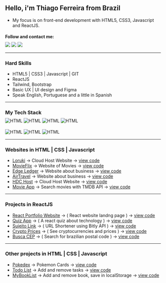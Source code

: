 ## Hello, i'm Thiago Ferreira from Brazil

- My focus is on front-end development with HTML5, CSS3, Javascript and ReactJS. 

#### Follow and contact me:
<div style="display: inline_block; margin:-10px 0 15px 0;">
  <a href="https://www.linkedin.com/in/frontiago" target="_blank"><img src="https://img.shields.io/badge/LinkedIn-0077B5?style=for-the-badge&logo=linkedin&logoColor=white" target="_blank"></a>
  <a href="https://instagram.com/thiagowfer" target="_blank"><img src="https://img.shields.io/badge/-Instagram-%23E4405F?style=for-the-badge&logo=instagram&logoColor=white" target="_blank"></a> 
  <a href="https://behance.net/thiagowfer" target="_blank"><img src="https://img.shields.io/badge/-Behance-blue?style=for-the-badge&logo=behance&logoColor=white" target="_blank"></a>  
  
  
</div>

---

### Hard Skills
- HTML5 | CSS3 | Javascript | GIT 
- ReactJS  
- Tailwind, Bootstrap
- Basic UX | UI design and Figma 
- Speak English, Portuguese and a little in Spanish

---

### My Tech Stack 

<div style="display: inline_block; margin:-10px 0 15px 0;">
 <img align="center" alt="HTML" src="https://img.shields.io/badge/HTML5-E34F26?style=for-the-badge&logo=html5&logoColor=white">
 <img align="center" alt="HTML" src="https://img.shields.io/badge/CSS3-1572B6?style=for-the-badge&logo=css3&logoColor=white">
 <img align="center" alt="HTML" src="https://img.shields.io/badge/JavaScript-323330?style=for-the-badge&logo=javascript&logoColor=F7DF1E">
 <img align="center" alt="HTML" src="https://img.shields.io/badge/React-20232A?style=for-the-badge&logo=react&logoColor=61DAFB">
<br> <br> 
 <img align="center" alt="HTML" src="https://img.shields.io/badge/Tailwind_CSS-38B2AC?style=for-the-badge&logo=tailwind-css&logoColor=white">
 <img align="center" alt="HTML" src="https://img.shields.io/badge/styled--components-DB7093?style=for-the-badge&logo=styled-components&logoColor=white">
 <img align="center" alt="HTML" src="https://img.shields.io/badge/Material--UI-0081CB?style=for-the-badge&logo=material-ui&logoColor=white">

</div> 

---

### Websites in HTML | CSS | Javascript
- [Loruki](https://ioruki.netlify.app) -> Cloud Host Website -> [view code](https://github.com/frontiago/loruki-website )
- [MovieFlix](https://frontiago.github.io/movie-website/) -> Website of Movies -> [view code](https://github.com/frontiago/movie-website) 
- [Edge Ledger](https://frontiago.github.io/edge-ledger/) -> Website about business -> [view code](https://github.com/frontiago/edge-ledger)
- [AirTravel](https://frontiago.github.io/airtravel/) -> Website about business -> [view code](https://github.com/frontiago/airtravel)
- [HDC Host](https://frontiago.github.io/hdc-host/) -> Cloud Host Website -> [view code](https://github.com/frontiago/hdc-host ) 
- [Movie App](https://frontiago.github.io/movie-app/) -> Search movies with TMDB API -> [view code](https://github.com/frontiago/movie-app )

---

### Projects in ReactJS
- [React Portfolio Website](https://react-portfolio-dev.netlify.app) -> ( React website landng page ) -> [view code](https://github.com/frontiago/react-portfolio)
- [Quiz App](https://reacttech-quiz.vercel.app/) -> ( A react quiz about technology ) -> [view code](https://github.com/frontiago/react-quiz)
- [Sujeito Link](https://sujeito-link.netlify.app) -> ( URL Shortener using Bitly API ) -> [view code](https://github.com/frontiago/sujeitolink)
- [Crypto Prices](https://react-cryptoprices.netlify.app) -> ( See cryptocurrencies and prices ) -> [view code](https://github.com/frontiago/crypto-prices)
- [Busca CEP](https://react-busca-cep.netlify.app) -> ( Search for brazilian postal code ) -> [view code](https://github.com/frontiago/busca-cep)

---

### Other projects in HTML | CSS | Javascript
- [Pokedex](https://frontiago.github.io/pokedex) ->  Pokemon Cards  -> [view code](https://github.com/frontiago/pokedex)
- [Todo List](https://frontiago.github.io/todo-list-js/) ->  Add and remove tasks -> [view code](https://github.com/frontiago/todo-list-js)
- [MyBookList](https://frontiago.github.io/mybooklist-app/) -> Add and remove book, save in localStorage -> [view code](https://github.com/frontiago/mybooklist-app) 
